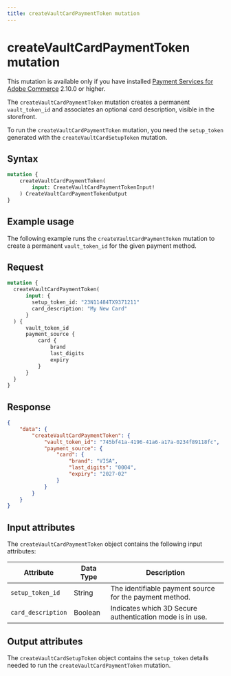 ```yaml
---
title: createVaultCardPaymentToken mutation
---
```


# createVaultCardPaymentToken mutation

<InlineAlert variant="info" slots="text" />

This mutation is available only if you have installed [Payment Services for Adobe Commerce](https://commercemarketplace.adobe.com/magento-payment-services.html) 2.10.0 or higher.

The `createVaultCardPaymentToken` mutation creates a permanent `vault_token_id` and associates an optional card description, visible in the storefront.

To run the `createVaultCardPaymentToken` mutation, you need the `setup_token` generated with the `createVaultCardSetupToken` mutation.

## Syntax

```graphql
mutation { 
    createVaultCardPaymentToken(
        input: CreateVaultCardPaymentTokenInput! 
    ) CreateVaultCardPaymentTokenOutput    
}
```

## Example usage

The following example runs the `createVaultCardPaymentToken` mutation to create a permanent `vault_token_id` for the given payment method.

## Request

```graphql
mutation {
  createVaultCardPaymentToken(
      input: {
        setup_token_id: "23N11484TX9371211"
        card_description: "My New Card"
      } 
  ) {
      vault_token_id 
      payment_source { 
          card {
              brand 
              last_digits 
              expiry
          } 
      }
  }
}
```

## Response

```json
{
    "data": {
        "createVaultCardPaymentToken": {
            "vault_token_id": "745bf41a-4196-41a6-a17a-0234f89118fc",
            "payment_source": {
                "card": {
                    "brand": "VISA",
                    "last_digits": "0004",
                    "expiry": "2027-02"
                }
            }
        }
    }
} 
```

## Input attributes

The `createVaultCardPaymentToken` object contains the following input attributes:

Attribute |  Data Type | Description
--- | --- | ---
`setup_token_id` | String | The identifiable payment source for the payment method.
`card_description` | Boolean | Indicates which 3D Secure authentication mode is in use.

## Output attributes

The `createVaultCardSetupToken` object contains the `setup_token` details needed to run the `createVaultCardPaymentToken` mutation.
